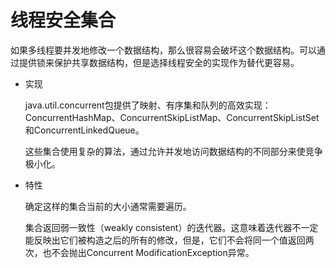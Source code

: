 # 线程安全集合

如果多线程要并发地修改一个数据结构，那么很容易会破坏这个数据结构。可以通过提供锁来保护共享数据结构，但是选择线程安全的实现作为替代更容易。

* 实现

  java.util.concurrent包提供了映射、有序集和队列的高效实现：ConcurrentHashMap、ConcurrentSkipListMap、ConcurrentSkipListSet和ConcurrentLinkedQueue。

  这些集合使用复杂的算法，通过允许并发地访问数据结构的不同部分来使竞争极小化。

* 特性

  确定这样的集合当前的大小通常需要遍历。

  集合返回弱一致性（weakly consistent）的迭代器。这意味着迭代器不一定能反映出它们被构造之后的所有的修改，但是，它们不会将同一个值返回两次，也不会抛出Concurrent ModificationException异常。